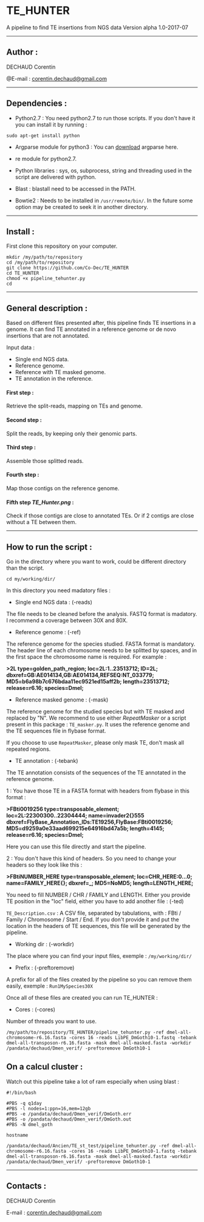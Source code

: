 # TE_HUNTER
A pipeline to find TE insertions from NGS data
Version alpha 1.0-2017-07

-----------------
## Author : 
DECHAUD Corentin

@E-mail : corentin.dechaud@gmail.com

-----------------
## Dependencies :
  - Python2.7 :
You need python2.7 to run those scripts. If you don't have it you can install it by running :
```
sudo apt-get install python
```
  - Argparse module for python3 :
 You can [download](https://pypi.python.org/pypi/argparse#downloads) argparse here.
 
  - re module for python2.7.
  
  - Python libraries : sys, os, subprocess, string and threading used in the script are delivered with python. 
  
  - Blast : blastall need to be accessed in the PATH.
  
  - Bowtie2 : Needs to be installed in `/usr/remote/bin/`. In the future some option may be created to seek it in another directory.
  
-----------------
## Install :
First clone this repository on your computer.

```
mkdir /my/path/to/repository
cd /my/path/to/repository
git clone https://github.com/Co-Dec/TE_HUNTER
cd TE_HUNTER
chmod +x pipeline_tehunter.py
cd
```

------------------------
## General description :

Based on different files presented after, this pipeline finds TE insertions in a genome. It can find TE annotated in a reference genome or de novo insertions that are not annotated.

Input data :
  - Single end NGS data.
  - Reference genome.
  - Reference with TE masked genome.
  - TE annotation in the reference.

#### First step :

Retrieve the split-reads, mapping on TEs and genome.

#### Second step :

Split the reads, by keeping only their genomic parts.

#### Third step :

Assemble those splitted reads.

#### Fourth step :

Map those contigs on the reference genome.

#### Fifth step *TE_Hunter.png* :

Check if those contigs are close to annotated TEs. Or if 2 contigs are close without a TE between them.

-----------------
## How to run the script :
Go in the directory where you want to work, could be different directory than the script.

```
cd my/working/dir/
```

In this directory you need madatory files :

  - Single end NGS data : (-reads)
  
The file needs to be cleaned before the analysis. FASTQ format is madatory. I recommend a coverage between 30X and 80X.

  - Reference genome : (-ref)
  
The reference genome for the species studied. FASTA format is mandatory. The header line of each chromosome needs to be splitted by spaces, and in the first space the chromosome name is required. For example : 

**>2L type=golden_path_region; loc=2L:1..23513712; ID=2L; dbxref=GB:AE014134,GB:AE014134,REFSEQ:NT_033779; MD5=b6a98b7c676bdaa11ec9521ed15aff2b; length=23513712; release=r6.16; species=Dmel;**

  - Reference masked genome : (-mask)
  
The reference genome for the studied species but with TE masked and replaced by "N". We recommend to use either *RepeatMasker* or a script present in this package : `TE_masker.py`. It uses the reference genome and the TE sequences file in flybase format.

If you choose to use `RepeatMasker`, please only mask TE, don't mask all repeated regions.

  - TE annotation : (-tebank)
  
The TE annotation consists of the sequences of the TE annotated in the reference genome.

1 : You have those TE in a FASTA format with headers from flybase in this format :

**>FBti0019256 type=transposable_element; loc=2L:22300300..22304444; name=invader2{}555 dbxref=FlyBase_Annotation_IDs:TE19256,FlyBase:FBti0019256; MD5=d9259a0e33aad699215e64916bd47a5b; length=4145; release=r6.16; species=Dmel;**

Here you can use this file directly and start the pipeline.

2 : You don't have this kind of headers. So you need to change your headers so they look like this :

**>FBtiNUMBER_HERE type=transposable_element; loc=CHR_HERE:0...0; name=FAMILY_HERE{}; dbxref=_; MD5=NoMD5; length=LENGTH_HERE;**

You need to fill NUMBER / CHR / FAMILY and LENGTH. Either you provide TE position in the "loc" field, either you have to add another file : (-ted)

`TE_Description.csv` : A CSV file, separated by tabulations, with : FBti / Family / Chromosome / Start / End.
If you don't provide it and put the location in the headers of TE sequences, this file will be generated by the pipeline.

  - Working dir : (-workdir)
  
The place where you can find your input files, exemple : `/my/working/dir/`

  - Prefix : (-preftoremove)
  
A prefix for all of the files created by the pipeline so you can remove them easily, exemple : `Run1MySpecies30X`

Once all of these files are created you can run TE_HUNTER :

  - Cores : (-cores)
  
Number of threads you want to use.

```
/my/path/to/repository/TE_HUNTER/pipeline_tehunter.py -ref dmel-all-chromosome-r6.16.fasta -cores 16 -reads LibPE_DmGoth10-1.fastq -tebank dmel-all-transposon-r6.16.fasta -mask dmel-all-masked.fasta -workdir /pandata/dechaud/Dmen_verif/ -preftoremove DmGoth10-1
```

## On a calcul cluster :

Watch out this pipeline take a lot of ram especially when using blast :

```
#!/bin/bash

#PBS -q q1day
#PBS -l nodes=1:ppn=16,mem=12gb
#PBS -e /pandata/dechaud/Dmen_verif/DmGoth.err
#PBS -o /pandata/dechaud/Dmen_verif/DmGoth.out
#PBS -N dmel_goth

hostname

/pandata/dechaud/Ancien/TE_st_test/pipeline_tehunter.py -ref dmel-all-chromosome-r6.16.fasta -cores 16 -reads LibPE_DmGoth10-1.fastq -tebank dmel-all-transposon-r6.16.fasta -mask dmel-all-masked.fasta -workdir /pandata/dechaud/Dmen_verif/ -preftoremove DmGoth10-1
```
 

-----------------
## Contacts :
DECHAUD Corentin

E-mail : corentin.dechaud@gmail.com
